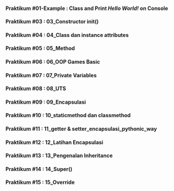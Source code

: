 #### Praktikum #01-Example : Class and Print *Hello World!* on Console
#### Praktikum #03 : 03_Constructor __init__()
#### Praktikum #04 : 04_Class dan instance attributes
#### Praktikum #05 : 05_Method
#### Praktikum #06 : 06_OOP Games Basic
#### Praktikum #07 : 07_Private Variables
#### Praktikum #08 : 08_UTS
#### Praktikum #09 : 09_Encapsulasi
#### Praktikum #10 : 10_staticmethod dan classmethod
#### Praktikum #11 : 11_getter & setter_encapsulasi_pythonic_way
#### Praktikum #12 : 12_Latihan Encapsulasi
#### Praktikum #13 : 13_Pengenalan Inheritance
#### Praktikum #14 : 14_Super()
#### Praktikum #15 : 15_Override
